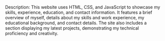 Description: This website uses HTML, CSS, and JavaScript to showcase my skills, experience, education, and contact information. 
It features a brief overview of myself, details about my skills and work experience, my educational background, and contact details. 
The site also includes a section displaying my latest projects, demonstrating my technical proficiency and creativity.
